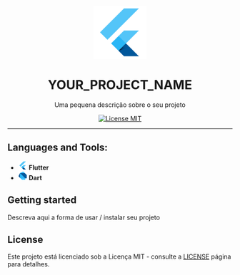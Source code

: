 <h1 align="center">
<br>
  <img src="https://github.com/brandaoti/organizar-github/blob/main/Imagens/flutter.png" alt="Flutter" width="120">
<br>
<br>
   YOUR_PROJECT_NAME
</h1>


<p align="center">Uma pequena descrição sobre o seu projeto</p>

<p align="center">
  <a href="https://opensource.org/licenses/MIT">
    <img src="https://img.shields.io/badge/License-MIT-blue.svg" alt="License MIT">
  </a>
</p>

[//]: # (Adicione seus gifs / imagens aqui:)
<div>
<!--   <img src="IMAGE_1_URL" alt="demo" height="425">
       <img src="IMAGE_2_URL" alt="demo" height="425">
 -->
</div>

<hr />

## **Languages and Tools:**
[//]: # (Adicione os recursos do seu projeto aqui:)

- <code><img height="20" src="img/flutter.png"></code> **Flutter**
- <code><img height="20" src="img/dart.png"></code> **Dart**

## Getting started

Descreva aqui a forma de usar / instalar seu projeto


## License

Este projeto está licenciado sob a Licença MIT - consulte a [LICENSE](https://opensource.org/licenses/MIT) página para detalhes.
